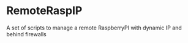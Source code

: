 # RemoteRaspIP
A set of scripts to manage a remote RaspberryPI with dynamic IP and behind firewalls

